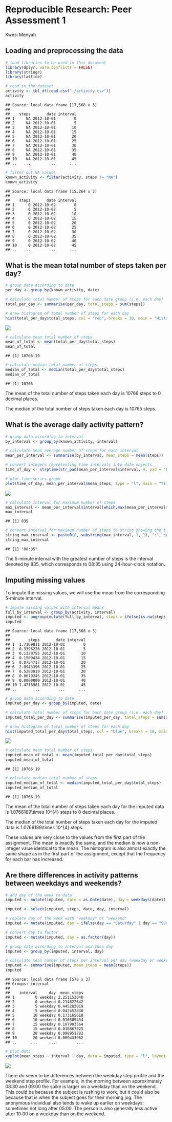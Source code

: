 # Reproducible Research: Peer Assessment 1
Kwesi Menyah  


## Loading and preprocessing the data


```r
# load libraries to be used in this document
library(dplyr, warn.conflicts = FALSE)
library(stringr)
library(lattice)

# read in the dataset
activity <- tbl_df(read.csv("./activity.csv"))
activity
```

```
## Source: local data frame [17,568 x 3]
## 
##    steps       date interval
## 1     NA 2012-10-01        0
## 2     NA 2012-10-01        5
## 3     NA 2012-10-01       10
## 4     NA 2012-10-01       15
## 5     NA 2012-10-01       20
## 6     NA 2012-10-01       25
## 7     NA 2012-10-01       30
## 8     NA 2012-10-01       35
## 9     NA 2012-10-01       40
## 10    NA 2012-10-01       45
## ..   ...        ...      ...
```

```r
# filter out NA values
known_activity <- filter(activity, steps != "NA")
known_activity
```

```
## Source: local data frame [15,264 x 3]
## 
##    steps       date interval
## 1      0 2012-10-02        0
## 2      0 2012-10-02        5
## 3      0 2012-10-02       10
## 4      0 2012-10-02       15
## 5      0 2012-10-02       20
## 6      0 2012-10-02       25
## 7      0 2012-10-02       30
## 8      0 2012-10-02       35
## 9      0 2012-10-02       40
## 10     0 2012-10-02       45
## ..   ...        ...      ...
```


## What is the mean total number of steps taken per day?


```r
# group data according to date
per_day <- group_by(known_activity, date)

# calculate total number of steps for each date group (i.e. each day)
total_per_day <- summarise(per_day, total_steps = sum(steps))

# draw histogram of total number of steps for each day
hist(total_per_day$total_steps, col = "red", breaks = 10, main = "Histogram of total number of steps taken per day", xlab = "Total number of steps taken per day")
```

![](PA1_template_files/figure-html/unnamed-chunk-2-1.png) 

```r
# calculate mean total number of steps
mean_of_total <- mean(total_per_day$total_steps)
mean_of_total
```

```
## [1] 10766.19
```

```r
# calculate median total number of steps
median_of_total <- median(total_per_day$total_steps)
median_of_total
```

```
## [1] 10765
```

The mean of the total number of steps taken each day is 10766 steps to 0 decimal places.

The median of the total number of steps taken each day is 10765 steps.


## What is the average daily activity pattern?


```r
# group data according to interval
by_interval <- group_by(known_activity, interval)

# calculate mean average number of steps for each interval
mean_per_interval <- summarise(by_interval, mean_steps = mean(steps))

# convert integers representing time intervals into date objects
time_of_day <- strptime(str_pad(mean_per_interval$interval, 4, pad = "0"), "%H%M")

# plot time-series graph
plot(time_of_day, mean_per_interval$mean_steps, type = "l", main = "Time-series plot of average number of steps taken per 5-minute time interval", xlab = "Time of day (in 5-minute intervals)", ylab = "Mean average number of steps")
```

![](PA1_template_files/figure-html/unnamed-chunk-3-1.png) 

```r
# calculate interval for maximum number of steps
max_interval <- mean_per_interval$interval[which.max(mean_per_interval$mean_steps)]
max_interval
```

```
## [1] 835
```

```r
# convert interval for maximum number of steps to string showing the time of day using the 24-hour clock
string_max_interval <- paste0(0, substring(max_interval, 1, 1), ":", substring(max_interval, 2))
string_max_interval
```

```
## [1] "08:35"
```

The 5-minute interval with the greatest number of steps is the interval denoted by 835, which corresponds to 08:35 using 24-hour-clock notation.

## Imputing missing values

To impute the missing values, we will use the mean from the corresponding 5-minute interval.


```r
# impute missing values with interval means
full_by_interval <- group_by(activity, interval)
imputed <- ungroup(mutate(full_by_interval, steps = ifelse(is.na(steps), mean(steps, na.rm = TRUE), steps)))
imputed
```

```
## Source: local data frame [17,568 x 3]
## 
##        steps       date interval
## 1  1.7169811 2012-10-01        0
## 2  0.3396226 2012-10-01        5
## 3  0.1320755 2012-10-01       10
## 4  0.1509434 2012-10-01       15
## 5  0.0754717 2012-10-01       20
## 6  2.0943396 2012-10-01       25
## 7  0.5283019 2012-10-01       30
## 8  0.8679245 2012-10-01       35
## 9  0.0000000 2012-10-01       40
## 10 1.4716981 2012-10-01       45
## ..       ...        ...      ...
```

```r
# group data according to date
imputed_per_day <- group_by(imputed, date)

# calculate total number of steps for each date group (i.e. each day)
imputed_total_per_day <- summarise(imputed_per_day, total_steps = sum(steps))

# draw histogram of total number of steps for each day
hist(imputed_total_per_day$total_steps, col = "blue", breaks = 10, main = "Histogram of total number of steps taken per day", xlab = "Total number of steps taken per day")
```

![](PA1_template_files/figure-html/unnamed-chunk-4-1.png) 

```r
# calculate mean total number of steps
imputed_mean_of_total <- mean(imputed_total_per_day$total_steps)
imputed_mean_of_total
```

```
## [1] 10766.19
```

```r
# calculate median total number of steps
imputed_median_of_total <- median(imputed_total_per_day$total_steps)
imputed_median_of_total
```

```
## [1] 10766.19
```

The mean of the total number of steps taken each day for the imputed data is 1.0766189\times 10^{4} steps to 0 decimal places.

The median of the total number of steps taken each day for the imputed data is 1.0766189\times 10^{4} steps.

These values are very close to the values from the first part of the assignment. The mean is exactly the same, and the median is now a non-integer value identical to the mean. The histogram is also almost exactly the same shape as in the first part of the assignment, except that the frequency for each bar has increased.

## Are there differences in activity patterns between weekdays and weekends?

```r
# add day of the week to data
imputed <- mutate(imputed, date = as.Date(date), day = weekdays(date))

imputed <- select(imputed, steps, date, day, interval)

# replace day of the week with "weekday" or "weekend"
imputed <- mutate(imputed, day = ifelse(day == "Saturday" | day == "Sunday", "weekend", "weekday"))

# convert day to factor
imputed <- mutate(imputed, day = as.factor(day))

# group data according to interval and then day
imputed <- group_by(imputed, interval, day)

# calculate mean number of steps per interval per day (weekday or weekend)
imputed <- summarise(imputed, mean_steps = mean(steps))
imputed
```

```
## Source: local data frame [576 x 3]
## Groups: interval
## 
##    interval     day  mean_steps
## 1         0 weekday 2.251153040
## 2         0 weekend 0.214622642
## 3         5 weekday 0.445283019
## 4         5 weekend 0.042452830
## 5        10 weekday 0.173165618
## 6        10 weekend 0.016509434
## 7        15 weekday 0.197903564
## 8        15 weekend 0.018867925
## 9        20 weekday 0.098951782
## 10       20 weekend 0.009433962
## ..      ...     ...         ...
```

```r
# plot data
xyplot(mean_steps ~ interval | day, data = imputed, type = "l", layout = c(1,2), ylab = "Number of Steps")
```

![](PA1_template_files/figure-html/unnamed-chunk-5-1.png) 

There do seem to be differences between the weekday step profile and the weekend step profile. For example, in the morning between approximately 08:30 and 09:00 the spike is larger on a weekday than on the weekend. This could be because the subject is rushing to work, but it could also be because that is when the subject goes for their morning jog. The anonymous individual also tends to wake up earlier on weekdays; sometimes not long after 05:00. The person is also generally less active after 10:00 on a weekday than on the weekend.
